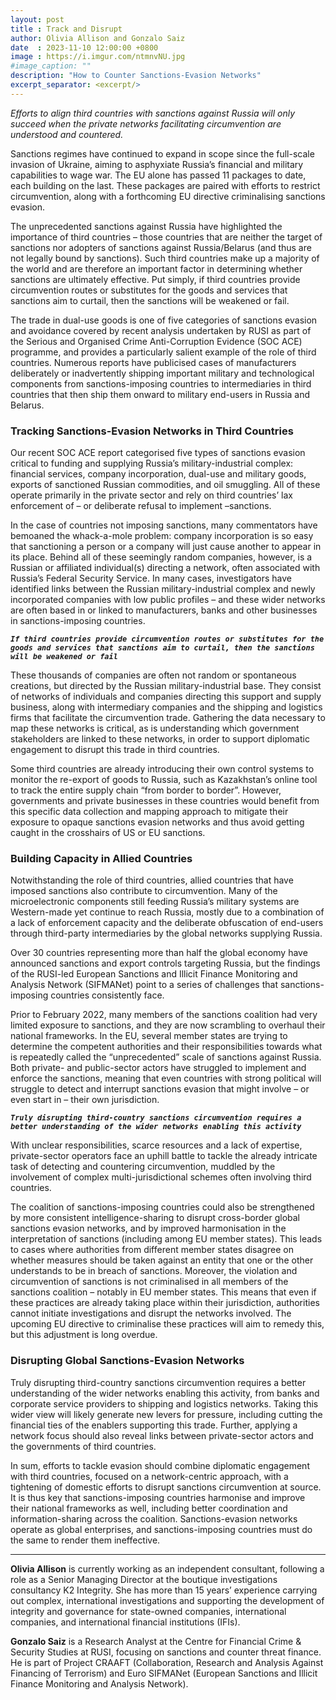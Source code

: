 ```yaml
---
layout: post
title : Track and Disrupt
author: Olivia Allison and Gonzalo Saiz
date  : 2023-11-10 12:00:00 +0800
image : https://i.imgur.com/ntmnvNU.jpg
#image_caption: ""
description: "How to Counter Sanctions-Evasion Networks"
excerpt_separator: <excerpt/>
---
```


_Efforts to align third countries with sanctions against Russia will only succeed when the private networks facilitating circumvention are understood and countered._

<excerpt/>

Sanctions regimes have continued to expand in scope since the full-scale invasion of Ukraine, aiming to asphyxiate Russia’s financial and military capabilities to wage war. The EU alone has passed 11 packages to date, each building on the last. These packages are paired with efforts to restrict circumvention, along with a forthcoming EU directive criminalising sanctions evasion.

The unprecedented sanctions against Russia have highlighted the importance of third countries – those countries that are neither the target of sanctions nor adopters of sanctions against Russia/Belarus (and thus are not legally bound by sanctions). Such third countries make up a majority of the world and are therefore an important factor in determining whether sanctions are ultimately effective. Put simply, if third countries provide circumvention routes or substitutes for the goods and services that sanctions aim to curtail, then the sanctions will be weakened or fail.

The trade in dual-use goods is one of five categories of sanctions evasion and avoidance covered by recent analysis undertaken by RUSI as part of the Serious and Organised Crime Anti-Corruption Evidence (SOC ACE) programme, and provides a particularly salient example of the role of third countries. Numerous reports have publicised cases of manufacturers deliberately or inadvertently shipping important military and technological components from sanctions-imposing countries to intermediaries in third countries that then ship them onward to military end-users in Russia and Belarus.


### Tracking Sanctions-Evasion Networks in Third Countries

Our recent SOC ACE report categorised five types of sanctions evasion critical to funding and supplying Russia’s military-industrial complex: financial services, company incorporation, dual-use and military goods, exports of sanctioned Russian commodities, and oil smuggling. All of these operate primarily in the private sector and rely on third countries’ lax enforcement of – or deliberate refusal to implement –sanctions.

In the case of countries not imposing sanctions, many commentators have bemoaned the whack-a-mole problem: company incorporation is so easy that sanctioning a person or a company will just cause another to appear in its place. Behind all of these seemingly random companies, however, is a Russian or affiliated individual(s) directing a network, often associated with Russia’s Federal Security Service. In many cases, investigators have identified links between the Russian military-industrial complex and newly incorporated companies with low public profiles – and these wider networks are often based in or linked to manufacturers, banks and other businesses in sanctions-imposing countries.

___`If third countries provide circumvention routes or substitutes for the goods and services that sanctions aim to curtail, then the sanctions will be weakened or fail`___

These thousands of companies are often not random or spontaneous creations, but directed by the Russian military-industrial base. They consist of networks of individuals and companies directing this support and supply business, along with intermediary companies and the shipping and logistics firms that facilitate the circumvention trade. Gathering the data necessary to map these networks is critical, as is understanding which government stakeholders are linked to these networks, in order to support diplomatic engagement to disrupt this trade in third countries.

Some third countries are already introducing their own control systems to monitor the re-export of goods to Russia, such as Kazakhstan’s online tool to track the entire supply chain “from border to border”. However, governments and private businesses in these countries would benefit from this specific data collection and mapping approach to mitigate their exposure to opaque sanctions evasion networks and thus avoid getting caught in the crosshairs of US or EU sanctions.


### Building Capacity in Allied Countries

Notwithstanding the role of third countries, allied countries that have imposed sanctions also contribute to circumvention. Many of the microelectronic components still feeding Russia’s military systems are Western-made yet continue to reach Russia, mostly due to a combination of a lack of enforcement capacity and the deliberate obfuscation of end-users through third-party intermediaries by the global networks supplying Russia.

Over 30 countries representing more than half the global economy have announced sanctions and export controls targeting Russia, but the findings of the RUSI-led European Sanctions and Illicit Finance Monitoring and Analysis Network (SIFMANet) point to a series of challenges that sanctions-imposing countries consistently face.

Prior to February 2022, many members of the sanctions coalition had very limited exposure to sanctions, and they are now scrambling to overhaul their national frameworks. In the EU, several member states are trying to determine the competent authorities and their responsibilities towards what is repeatedly called the “unprecedented” scale of sanctions against Russia. Both private- and public-sector actors have struggled to implement and enforce the sanctions, meaning that even countries with strong political will struggle to detect and interrupt sanctions evasion that might involve – or even start in – their own jurisdiction.

___`Truly disrupting third-country sanctions circumvention requires a better understanding of the wider networks enabling this activity`___

With unclear responsibilities, scarce resources and a lack of expertise, private-sector operators face an uphill battle to tackle the already intricate task of detecting and countering circumvention, muddled by the involvement of complex multi-jurisdictional schemes often involving third countries.

The coalition of sanctions-imposing countries could also be strengthened by more consistent intelligence-sharing to disrupt cross-border global sanctions evasion networks, and by improved harmonisation in the interpretation of sanctions (including among EU member states). This leads to cases where authorities from different member states disagree on whether measures should be taken against an entity that one or the other understands to be in breach of sanctions. Moreover, the violation and circumvention of sanctions is not criminalised in all members of the sanctions coalition – notably in EU member states. This means that even if these practices are already taking place within their jurisdiction, authorities cannot initiate investigations and disrupt the networks involved. The upcoming EU directive to criminalise these practices will aim to remedy this, but this adjustment is long overdue.


### Disrupting Global Sanctions-Evasion Networks

Truly disrupting third-country sanctions circumvention requires a better understanding of the wider networks enabling this activity, from banks and corporate service providers to shipping and logistics networks. Taking this wider view will likely generate new levers for pressure, including cutting the financial ties of the enablers supporting this trade. Further, applying a network focus should also reveal links between private-sector actors and the governments of third countries.

In sum, efforts to tackle evasion should combine diplomatic engagement with third countries, focused on a network-centric approach, with a tightening of domestic efforts to disrupt sanctions circumvention at source. It is thus key that sanctions-imposing countries harmonise and improve their national frameworks as well, including better coordination and information-sharing across the coalition. Sanctions-evasion networks operate as global enterprises, and sanctions-imposing countries must do the same to render them ineffective.

---

__Olivia Allison__ is currently working as an independent consultant, following a role as a Senior Managing Director at the boutique investigations consultancy K2 Integrity. She has more than 15 years’ experience carrying out complex, international investigations and supporting the development of integrity and governance for state-owned companies, international companies, and international financial institutions (IFIs).

__Gonzalo Saiz__ is a Research Analyst at the Centre for Financial Crime & Security Studies at RUSI, focusing on sanctions and counter threat finance. He is part of Project CRAAFT (Collaboration, Research and Analysis Against Financing of Terrorism) and Euro SIFMANet (European Sanctions and Illicit Finance Monitoring and Analysis Network).
